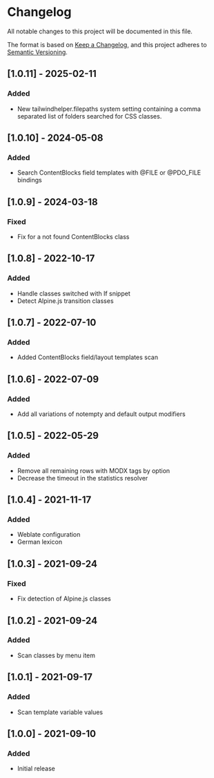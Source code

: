 # Changelog

All notable changes to this project will be documented in this file.

The format is based on [Keep a Changelog](https://keepachangelog.com/en/1.1.0/),
and this project adheres to [Semantic Versioning](https://semver.org/spec/v2.0.0.html).

## [1.0.11] - 2025-02-11

### Added

- New tailwindhelper.filepaths system setting containing a comma separated list of folders searched for CSS classes.

## [1.0.10] - 2024-05-08

### Added

- Search ContentBlocks field templates with @FILE or @PDO_FILE bindings

## [1.0.9] - 2024-03-18

### Fixed

- Fix for a not found ContentBlocks class

## [1.0.8] - 2022-10-17

### Added

- Handle classes switched with If snippet
- Detect Alpine.js transition classes

## [1.0.7] - 2022-07-10

### Added

- Added ContentBlocks field/layout templates scan

## [1.0.6] - 2022-07-09

### Added

- Add all variations of notempty and default output modifiers

## [1.0.5] - 2022-05-29

### Added

- Remove all remaining rows with MODX tags by option
- Decrease the timeout in the statistics resolver

## [1.0.4] - 2021-11-17

### Added

- Weblate configuration
- German lexicon

## [1.0.3] - 2021-09-24

### Fixed

- Fix detection of Alpine.js classes 

## [1.0.2] - 2021-09-24

### Added

- Scan classes by menu item

## [1.0.1] - 2021-09-17

### Added

- Scan template variable values

## [1.0.0] - 2021-09-10

### Added

- Initial release
